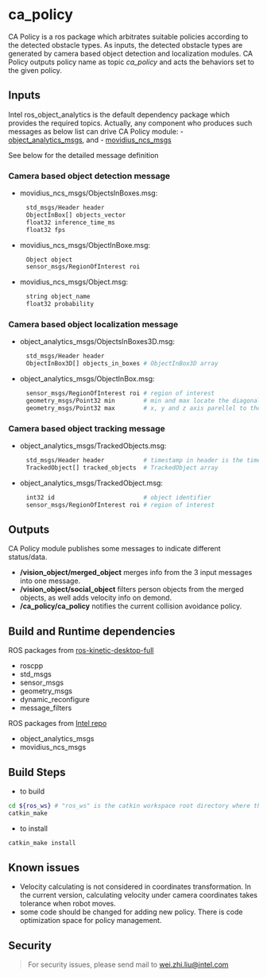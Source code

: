 # ca_policy

CA Policy is a ros package which arbitrates suitable policies according to the detected obstacle types. As inputs,
the detected obstacle types are generated by camera based object detection and localization modules. CA Policy outputs
policy name as topic *ca_policy* and acts the behaviors set to the given policy.

## Inputs
Intel ros\_object\_analytics is the default dependency package which provides the required topics. Actually,
any component who produces such messages as below list can drive CA Policy module:
	- [object_analytics_msgs](https://github.com/intel/ros_object_analytics/tree/master/object_analytics_msgs), and
	- [movidius_ncs_msgs](https://github.com/intel/ros_intel_movidius_ncs/tree/devel/movidius_ncs_msgs)

See below for the detailed message definition
### Camera based object detection message
  * movidius_ncs_msgs/ObjectsInBoxes.msg:
  ```bash
       std_msgs/Header header
       ObjectInBox[] objects_vector
       float32 inference_time_ms
       float32 fps
  ```
  * movidius_ncs_msgs/ObjectInBoxe.msg:
  ```bash
       Object object
       sensor_msgs/RegionOfInterest roi
  ```
  * movidius_ncs_msgs/Object.msg:
  ```bash
       string object_name
       float32 probability
  ```

### Camera based object localization message
  * object\_analytics\_msgs/ObjectsInBoxes3D.msg:
  ```bash
       std_msgs/Header header
       ObjectInBox3D[] objects_in_boxes # ObjectInBox3D array
  ```
  * object\_analytics\_msgs/ObjectInBox.msg:
  ```bash
       sensor_msgs/RegionOfInterest roi # region of interest
       geometry_msgs/Point32 min        # min and max locate the diagonal of a bounding-box of the detected object whose
       geometry_msgs/Point32 max        # x, y and z axis parellel to the axises correspondingly in camera coordinates
  ```

### Camera based object tracking message
  * object\_analytics\_msgs/TrackedObjects.msg:
  ```bash
       std_msgs/Header header           # timestamp in header is the time the sensor captured the raw data
       TrackedObject[] tracked_objects  # TrackedObject array
  ```
  * object\_analytics\_msgs/TrackedObject.msg:
  ```bash
       int32 id                         # object identifier
       sensor_msgs/RegionOfInterest roi # region of interest
  ```

## Outputs

CA Policy module publishes some messages to indicate different status/data.
 - **/vision\_object/merged\_object** merges info from the 3 input messages into one message.
 - **/vision\_object/social\_object** filters person objects from the merged objects, as well adds velocity info on
demond.
 - **/ca\_policy/ca\_policy** notifies the current collision avoidance policy.

## Build and Runtime dependencies

  ROS packages from [ros-kinetic-desktop-full](http://wiki.ros.org/kinetic/Installation/Ubuntu)
  * roscpp
  * std_msgs
  * sensor_msgs
  * geometry_msgs
  * dynamic_reconfigure
  * message_filters

  ROS packages from [Intel repo](https://github.com/intel)
  * object\_analytics\_msgs
  * movidius\_ncs\_msgs

## Build Steps
  * to build
  ```bash
  cd ${ros_ws} # "ros_ws" is the catkin workspace root directory where this project is placed in
  catkin_make
  ```

  * to install
  ```bash
  catkin_make install
  ```

## Known issues

  * Velocity calculating is not considered in coordinates transformation. In the current version, calculating velocity
under camera coordinates takes tolerance when robot moves.
  * some code should be changed for adding new policy. There is code optimization space for policy management.

## Security
> For security issues, please send mail to wei.zhi.liu@intel.com

